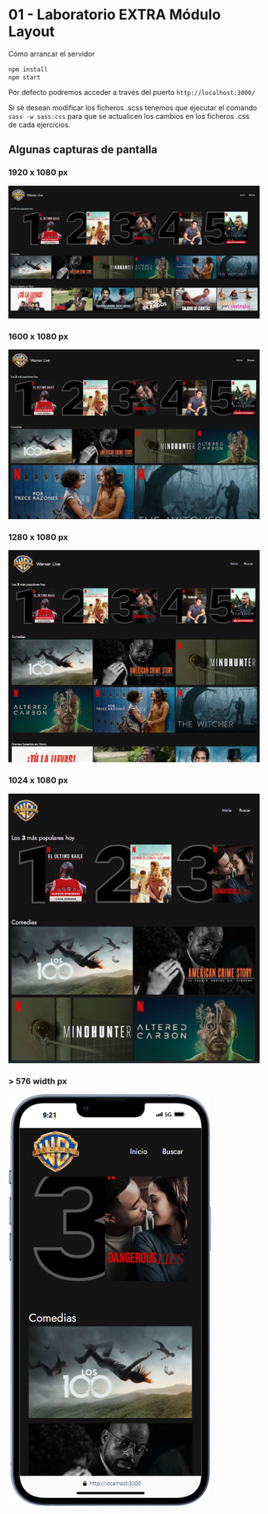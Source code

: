 # 01 - Laboratorio EXTRA Módulo Layout

Cómo arrancar el servidor
````
npm install
npm start
````
Por defecto podremos acceder a través del puerto ``http://localhost:3000/``

Si se desean modificar los ficheros .scss tenemos que ejecutar el comando ``sass -w sass:css`` para que se actualicen los cambios en los ficheros .css de cada ejercicios.

## Algunas capturas de pantalla
### 1920 x 1080 px
![Screen Ejercicio 01](src/public/readme/01.JPG)

### 1600 x 1080 px
![Screen Ejercicio 01](src/public/readme/02.JPG)

### 1280 x 1080 px
![Screen Ejercicio 01](src/public/readme/03.JPG)

### 1024 x 1080 px
![Screen Ejercicio 01](src/public/readme/04.JPG)

### > 576 width px
![Screen Ejercicio 01](src/public/readme/05.png)